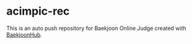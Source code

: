 # acimpic-rec
This is an auto push repository for Baekjoon Online Judge created with [BaekjoonHub](https://github.com/BaekjoonHub/BaekjoonHub).
